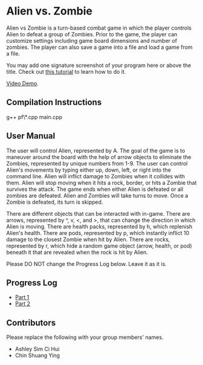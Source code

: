 # Alien vs. Zombie

Alien vs Zombie is a turn-based combat game in which the player controls Alien to defeat a group of Zombies. Prior to the game, the player can customize settings including game board dimensions and number of zombies. The player can also save a game into a file and load a game from a file.

You may add one signature screenshot of your program here or above the title. Check out [this tutorial](https://www.digitalocean.com/community/tutorials/markdown-markdown-images) to learn how to do it.

[Video Demo](https://www.youtube.com/watch?v=05fASRKdF6k).

## Compilation Instructions

g++ pf\\*.cpp main.cpp

## User Manual

The user will control Alien, represented by A. The goal of the game is to maneuver around the board with the help of arrow objects to eliminate the Zombies, represented by unique numbers from 1-9. The user can control Alien's movements by typing either up, down, left, or right into the command line. Alien will inflict damage to Zombies when it collides with them. Alien will stop moving when it hits a rock, border, or hits a Zombie that survives the attack. The game ends when either Alien is defeated or all zombies are defeated. Alien and Zombies will take turns to move. Once a Zombie is defeated, its turn is skipped. 

There are different objects that can be interacted with in-game. There are arrows, represented by ^, v, <, and >, that can change the direction in which Alien is moving. There are health packs, represented by h, which replenish Alien's health. There are pods, represented by p, which instantly inflict 10 damage to the closest Zombie when hit by Alien. There are rocks, represented by r, which hide a random game object (arrow, health, or pod) beneath it that are revealed when the rock is hit by Alien. 

Please DO NOT change the Progress Log below. Leave it as it is.

## Progress Log

- [Part 1](PART1.md)
- [Part 2](PART2.md)

## Contributors

Please replace the following with your group members' names. 

- Ashley Sim Ci Hui
- Chin Shuang Ying


